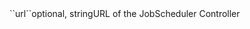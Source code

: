 <tr><td>``url``</td><td>optional, string</td><td>URL of the JobScheduler Controller</td><td></td><td></td></tr>
    